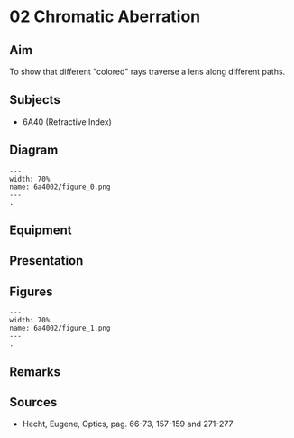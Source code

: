 # 02 Chromatic Aberration 
    
  
## Aim   
 To show that different "colored" rays traverse a lens along different paths.    
  
## Subjects   
* 6A40 (Refractive Index)

## Diagram
    
```{figure} figures/figure_0.png  
---  
width: 70%  
name: 6a4002/figure_0.png  
---  
. 
```
     
  
## Equipment   
     
  
## Presentation   

  
## Figures
```{figure} figures/figure_1.png  
---  
width: 70%  
name: 6a4002/figure_1.png  
---  
. 
```

## Remarks   
  
## Sources
 *  Hecht, Eugene, Optics, pag. 66-73, 157-159 and 271-277 
  